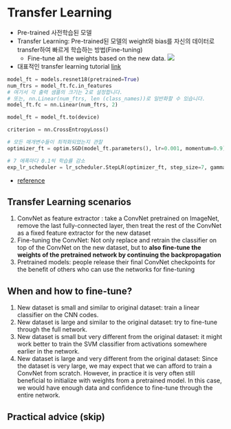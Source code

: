 # Transfer Learning

- Pre-trained 사전학습된 모델
- Transfer Learning: Pre-trained된 모델의 weight와 bias를 자신의 데이터로 transfer하여 빠르게 학습하는 방법(Fine-tuning)
    - Fine-tune all the weights based on the new data. 
![](https://www.topbots.com/wp-content/uploads/2019/12/cover_transfer_learning_1600px_web.jpg)
- 대표적인 transfer learning tutorial [link](https://colab.research.google.com/github/pytorch/tutorials/blob/gh-pages/_downloads/62840b1eece760d5e42593187847261f/transfer_learning_tutorial.ipynb#scrollTo=kZ5mBwTMmHUe)
```python
model_ft = models.resnet18(pretrained=True)
num_ftrs = model_ft.fc.in_features
# 여기서 각 출력 샘플의 크기는 2로 설정합니다.
# 또는, nn.Linear(num_ftrs, len (class_names))로 일반화할 수 있습니다.
model_ft.fc = nn.Linear(num_ftrs, 2)

model_ft = model_ft.to(device)

criterion = nn.CrossEntropyLoss()

# 모든 매개변수들이 최적화되었는지 관찰
optimizer_ft = optim.SGD(model_ft.parameters(), lr=0.001, momentum=0.9)

# 7 에폭마다 0.1씩 학습률 감소
exp_lr_scheduler = lr_scheduler.StepLR(optimizer_ft, step_size=7, gamma=0.1)
```
- [reference](https://cs231n.github.io/transfer-learning/)
## Transfer Learning scenarios
1. ConvNet as feature extractor : take a ConvNet pretrained on ImageNet, remove the last fully-connected layer, then treat the rest of the ConvNet as a fixed feature extractor for the new dataset
2. Fine-tuning the ConvNet: Not only replace and retrain the classifier on top of the ConvNet on the new dataset, but to **also fine-tune the weights of the pretrained network by continuing the backpropagation**
3. Pretrained models: people release their final ConvNet checkpoints for the benefit of others who can use the networks for fine-tuning

## When and how to fine-tune?
1. New dataset is small and similar to original dataset: train a linear classifier on the CNN codes.
2. New dataset is large and similar to the original dataset: try to fine-tune through the full network.
3. New dataset is small but very different from the original dataset: it might work better to train the SVM classifier from activations somewhere earlier in the network.
4. New dataset is large and very different from the original dataset: Since the dataset is very large, we may expect that we can afford to train a ConvNet from scratch. However, in practice it is very often still beneficial to initialize with weights from a pretrained model. In this case, we would have enough data and confidence to fine-tune through the entire network.

## Practical advice (skip)
